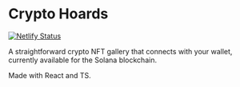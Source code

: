 # Crypto Hoards

[![Netlify Status](https://api.netlify.com/api/v1/badges/d42ec94a-79cd-461b-b5e1-9da21ece8f60/deploy-status)](https://app.netlify.com/sites/crypto-hoards/deploys)

A straightforward crypto NFT gallery that connects with your wallet, currently available for the Solana blockchain.

Made with React and TS.
